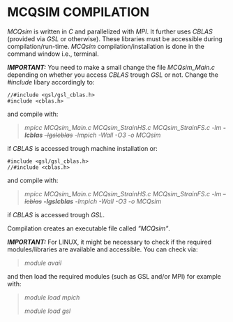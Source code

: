 # MCQSIM COMPILATION
_MCQsim_ is written in _C_ and parallelized with _MPI_. It further uses _CBLAS_ (provided via _GSL_ or otherwise). These libraries must be accessible during compilation/run-time. _MCQsim_ compilation/installation is done in the command window i.e., terminal.

***IMPORTANT:*** You need to make a small change the file _MCQsim_Main.c_ depending on whether you access _CBLAS_ trough _GSL_ or not. Change the _#include_ libary accordingly to:
```
//#include <gsl/gsl_cblas.h>
#include <cblas.h>
```
and compile with:
> _mpicc   MCQsim_Main.c   MCQsim_StrainHS.c   MCQsim_StrainFS.c   -lm  ***-lcblas***  ~~-lgslcblas~~ -lmpich  -Wall  -O3  -o  MCQsim_

if _CBLAS_ is accessed trough machine installation or:
```
#include <gsl/gsl_cblas.h>
//#include <cblas.h>
```
and compile with:
> _mpicc   MCQsim_Main.c   MCQsim_StrainHS.c   MCQsim_StrainFS.c   -lm  ~~-lcblas~~ ***-lgslcblas***  -lmpich  -Wall  -O3  -o  MCQsim_

if _CBLAS_ is accessed trough _GSL_.

Compilation creates an executable file called _"MCQsim"_.

***IMPORTANT:*** For LINUX, it might be necessary to check if the required modules/libraries are available and accessible. You can check via:

> _module avail_

and then load the required modules (such as GSL and/or MPI) for example with:

> _module load mpich_
>  
> _module load gsl_
